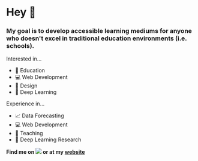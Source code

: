 # Hey 👋
### My goal is to develop accessible learning mediums for anyone who doesn't excel in traditional education environments (i.e. schools).

Interested in...
- 🌱 Education
- 💻 Web Development
- 🎨 Design
- 🧠 Deep Learning

Experience in...
- 📈 Data Forecasting
- 💻 Web Development
- 🍎 Teaching
- 🔬 Deep Learning Research

**Find me on [<img src="http://i.imgur.com/wWzX9uB.png">](https://twitter.com/gregrolwes) or at my [website](gregrolwes.com)**
